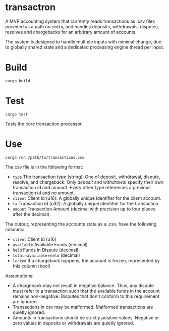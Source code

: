 # transactron

A MVP accounting system that currently reads transactions as .csv files provided as a path on `stdin`,
and handles deposits, withdrawals, disputes, resolves and chargebacks for an arbitrary amount of accounts.

The system is designed to handle multiple inputs with minimal change, due to globally shared state and a dedicated processing engine thread per input.

# Build
```commandline
cargo build
```

# Test
```commandline
cargo test
```
Tests the core transaction processor.

# Use
```commandline
cargo run /path/to/transactions.csv
```
The csv file is in the following format:
- `type` The transaction type (string): 
One of deposit, withdrawal, dispute, resolve, and chargeback. 
Only *deposit* and *withdrawal* specify their own transaction id and amount. 
Every other type references a previous transaction id and no amount.
- `client` Client Id (u16): A globally unique identifier for the client account.
- `tx` Transaction Id (u32): A globally unique identifier for the transaction.
- `amount` Transaction Amount (decimal with precision up to four places after the decimal).


The output, representing the accounts state as a .csv, have the following columns:
- `client` Client Id (u16)
- `available` Available Funds (decimal)
- `held` Funds in Dispute (decimal)
- `total`=`available`+`held` (decimal)
- `locked` If a chargeback happens, the account is frozen, represented by this column (bool)

Assumptions:

* A chargeback may not result in negative balance. Thus, any dispute must refer to a transaction such that the available funds in the account remains non-negative. Disputes that don't conform to this requirement are ignored.
* Transactions in csv may be malformed. Malformed transactions are quietly ignored.
* Amounts in transactions should be strictly positive values. Negative or zero values in deposits or withdrawals are quietly ignored.
